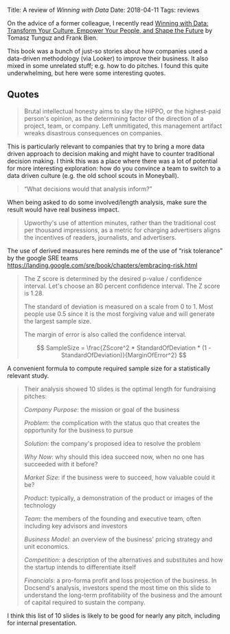 Title: A review of <em>Winning with Data</em>
Date: 2018-04-11
Tags: reviews

On the advice of a former colleague, I recently read [Winning with Data: Transform Your Culture, Empower Your People, and Shape the Future](https://smile.amazon.com/Winning-Data-Transform-Culture-Empower-ebook/dp/B01G9FLALC) by Tomasz Tunguz and Frank Bien.

This book was a bunch of just-so stories about how companies used a data-driven methodology (via Looker) to improve their business. It also mixed in some unrelated stuff; e.g. how to do pitches. I found this quite underwhelming, but here were some interesting quotes.

## Quotes

> Brutal intellectual honesty aims to slay the HIPPO, or the highest-paid person's opinion, as the determining factor of the direction of a project, team, or company. Left unmitigated, this management artifact wreaks disastrous consequences on companies.

This is particularly relevant to companies that try to bring a more data driven approach to decision making and might have to counter traditional decision making. I think this was a place where there was a lot of potential for more interesting exploration: how do you convince a team to switch to a data driven culture (e.g. the old school scouts in Moneyball).

> “What decisions would that analysis inform?”

When being asked to do some involved/length analysis, make sure the result would have real business impact.

> Upworthy's use of attention minutes, rather than the traditional cost per thousand impressions, as a metric for charging advertisers aligns the incentives of readers, journalists, and advertisers.

The use of derived measures here reminds me of the use of “risk tolerance” by the google SRE teams https://landing.google.com/sre/book/chapters/embracing-risk.html

> The Z score is determined by the desired p-value / confidence interval. Let's choose an 80 percent confidence interval. The Z score is 1.28.
>
> The standard of deviation is measured on a scale from 0 to 1. Most people use 0.5 since it is the most forgiving value and will generate the largest sample size.
>
> The margin of error is also called the confidence interval.
>
> $$ SampleSize = \frac{ZScore^2 * StandardOfDeviation * (1 -
StandardOfDeviation)}{MarginOfError^2} $$

A convenient formula to compute required sample size for a statistically
relevant study.
 
> Their analysis showed 10 slides is the optimal length for fundraising pitches:
>
> *Company Purpose*: the mission or goal of the business
>
> *Problem*: the complication with the status quo that creates the opportunity for the business to pursue
>
> *Solution*: the company's proposed idea to resolve the problem
>
> *Why Now*: why should this idea succeed now, when no one has succeeded with it before?
>
> *Market Size*: if the business were to succeed, how valuable could it be?
>
> *Product*: typically, a demonstration of the product or images of the technology
>
> *Team*: the members of the founding and executive team, often including key advisors and investors
>
> *Business Model*: an overview of the business' pricing strategy and unit economics.
>
> *Competition*: a description of the alternatives and substitutes and how the startup intends to differentiate itself
>
> *Financials*: a pro-forma profit and loss projection of the business. In Docsend's analysis, investors spend the most time on this slide to understand the long-term profitability of the business and the amount of capital required to sustain the company.
 
I think this list of 10 slides is likely to be good for nearly any pitch, including for internal presentation.
